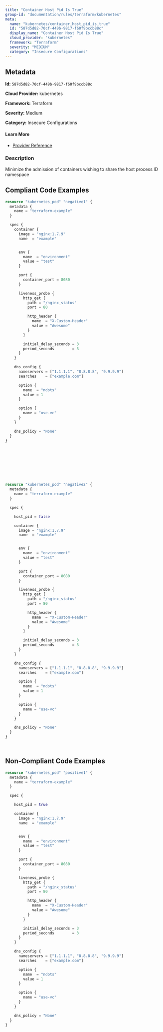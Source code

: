 ```yaml
---
title: "Container Host Pid Is True"
group-id: "documentation/rules/terraform/kubernetes"
meta:
  name: "kubernetes/container_host_pid_is_true"
  id: "587d5d82-70cf-449b-9817-f60f9bccb88c"
  display_name: "Container Host Pid Is True"
  cloud_provider: "kubernetes"
  framework: "Terraform"
  severity: "MEDIUM"
  category: "Insecure Configurations"
---
```

## Metadata

**Id:** `587d5d82-70cf-449b-9817-f60f9bccb88c`

**Cloud Provider:** kubernetes

**Framework:** Terraform

**Severity:** Medium

**Category:** Insecure Configurations

#### Learn More

 - [Provider Reference](https://registry.terraform.io/providers/hashicorp/kubernetes/latest/docs/resources/pod#host_pid)

### Description

 Minimize the admission of containers wishing to share the host process ID namespace


## Compliant Code Examples
```terraform
resource "kubernetes_pod" "negative1" {
  metadata {
    name = "terraform-example"
  }

  spec {
    container {
      image = "nginx:1.7.9"
      name  = "example"


      env {
        name  = "environment"
        value = "test"
      }

      port {
        container_port = 8080
      }

      liveness_probe {
        http_get {
          path = "/nginx_status"
          port = 80

          http_header {
            name  = "X-Custom-Header"
            value = "Awesome"
          }
        }

        initial_delay_seconds = 3
        period_seconds        = 3
      }
    }

    dns_config {
      nameservers = ["1.1.1.1", "8.8.8.8", "9.9.9.9"]
      searches    = ["example.com"]

      option {
        name  = "ndots"
        value = 1
      }

      option {
        name = "use-vc"
      }
    }

    dns_policy = "None"
  }
}









resource "kubernetes_pod" "negative2" {
  metadata {
    name = "terraform-example"
  }

  spec {

    host_pid = false

    container {
      image = "nginx:1.7.9"
      name  = "example"


      env {
        name  = "environment"
        value = "test"
      }

      port {
        container_port = 8080
      }

      liveness_probe {
        http_get {
          path = "/nginx_status"
          port = 80

          http_header {
            name  = "X-Custom-Header"
            value = "Awesome"
          }
        }

        initial_delay_seconds = 3
        period_seconds        = 3
      }
    }

    dns_config {
      nameservers = ["1.1.1.1", "8.8.8.8", "9.9.9.9"]
      searches    = ["example.com"]

      option {
        name  = "ndots"
        value = 1
      }

      option {
        name = "use-vc"
      }
    }

    dns_policy = "None"
  }
}




```
## Non-Compliant Code Examples
```terraform
resource "kubernetes_pod" "positive1" {
  metadata {
    name = "terraform-example"
  }

  spec {

    host_pid = true

    container {
      image = "nginx:1.7.9"
      name  = "example"


      env {
        name  = "environment"
        value = "test"
      }

      port {
        container_port = 8080
      }

      liveness_probe {
        http_get {
          path = "/nginx_status"
          port = 80

          http_header {
            name  = "X-Custom-Header"
            value = "Awesome"
          }
        }

        initial_delay_seconds = 3
        period_seconds        = 3
      }
    }

    dns_config {
      nameservers = ["1.1.1.1", "8.8.8.8", "9.9.9.9"]
      searches    = ["example.com"]

      option {
        name  = "ndots"
        value = 1
      }

      option {
        name = "use-vc"
      }
    }

    dns_policy = "None"
  }
}
```